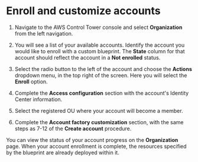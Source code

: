 # Enroll and customize accounts<a name="enroll-and-customize"></a>

1. Navigate to the AWS Control Tower console and select **Organization** from the left navigation\.

1. You will see a list of your available accounts\. Identify the account you would like to enroll with a custom blueprint\. The **State** column for that account should reflect the account in a **Not enrolled** status\.

1. Select the radio button to the left of the account and choose the **Actions** dropdown menu, in the top right of the screen\. Here you will select the **Enroll** option\.

1. Complete the **Access configuration** section with the account's Identity Center information\.

1. Select the registered OU where your account will become a member\.

1. Complete the **Account factory customization** section, with the same steps as 7\-12 of the **Create account** procedure\.

You can view the status of your account progress on the **Organization** page\. When your account enrollment is complete, the resources specified by the blueprint are already deployed within it\.